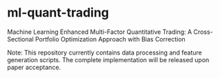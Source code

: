 # ml-quant-trading
Machine Learning Enhanced Multi-Factor Quantitative Trading: A Cross-Sectional Portfolio Optimization Approach with Bias Correction

Note: This repository currently contains data processing and feature generation scripts. The complete implementation will be released upon paper acceptance.
